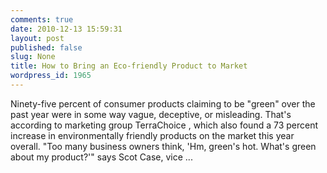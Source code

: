 ```yaml
---
comments: true
date: 2010-12-13 15:59:31
layout: post
published: false
slug: None
title: How to Bring an Eco-friendly Product to Market
wordpress_id: 1965
---
```


Ninety-five percent of consumer products claiming to be "green" over the past year were in some way vague, deceptive, or misleading. That's according to marketing group TerraChoice , which also found a 73 percent increase in environmentally friendly products on the market this year overall. "Too many business owners think, 'Hm, green's hot. What's green about my product?'" says Scot Case, vice ...

